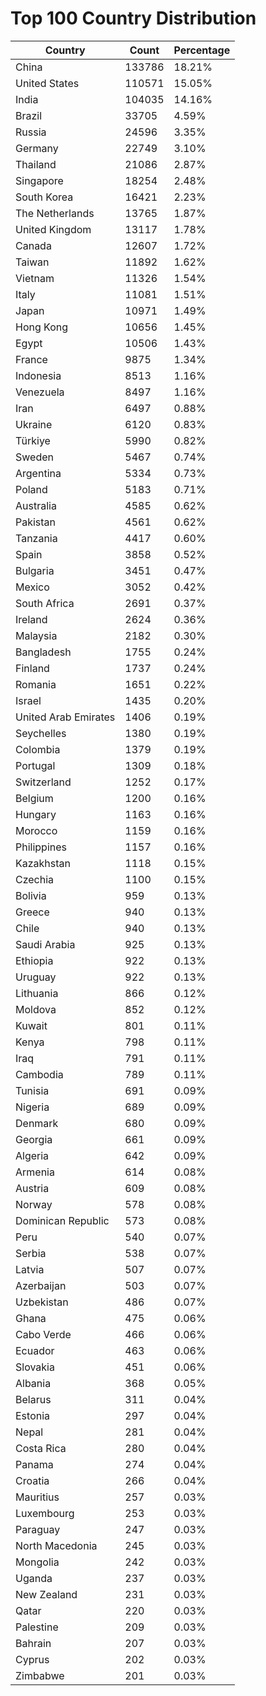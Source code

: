 # Top 100 Country Distribution
| Country | Count | Percentage |
|----|----|----|
| China | 133786 | 18.21% |
| United States | 110571 | 15.05% |
| India | 104035 | 14.16% |
| Brazil | 33705 | 4.59% |
| Russia | 24596 | 3.35% |
| Germany | 22749 | 3.10% |
| Thailand | 21086 | 2.87% |
| Singapore | 18254 | 2.48% |
| South Korea | 16421 | 2.23% |
| The Netherlands | 13765 | 1.87% |
| United Kingdom | 13117 | 1.78% |
| Canada | 12607 | 1.72% |
| Taiwan | 11892 | 1.62% |
| Vietnam | 11326 | 1.54% |
| Italy | 11081 | 1.51% |
| Japan | 10971 | 1.49% |
| Hong Kong | 10656 | 1.45% |
| Egypt | 10506 | 1.43% |
| France | 9875 | 1.34% |
| Indonesia | 8513 | 1.16% |
| Venezuela | 8497 | 1.16% |
| Iran | 6497 | 0.88% |
| Ukraine | 6120 | 0.83% |
| Türkiye | 5990 | 0.82% |
| Sweden | 5467 | 0.74% |
| Argentina | 5334 | 0.73% |
| Poland | 5183 | 0.71% |
| Australia | 4585 | 0.62% |
| Pakistan | 4561 | 0.62% |
| Tanzania | 4417 | 0.60% |
| Spain | 3858 | 0.52% |
| Bulgaria | 3451 | 0.47% |
| Mexico | 3052 | 0.42% |
| South Africa | 2691 | 0.37% |
| Ireland | 2624 | 0.36% |
| Malaysia | 2182 | 0.30% |
| Bangladesh | 1755 | 0.24% |
| Finland | 1737 | 0.24% |
| Romania | 1651 | 0.22% |
| Israel | 1435 | 0.20% |
| United Arab Emirates | 1406 | 0.19% |
| Seychelles | 1380 | 0.19% |
| Colombia | 1379 | 0.19% |
| Portugal | 1309 | 0.18% |
| Switzerland | 1252 | 0.17% |
| Belgium | 1200 | 0.16% |
| Hungary | 1163 | 0.16% |
| Morocco | 1159 | 0.16% |
| Philippines | 1157 | 0.16% |
| Kazakhstan | 1118 | 0.15% |
| Czechia | 1100 | 0.15% |
| Bolivia | 959 | 0.13% |
| Greece | 940 | 0.13% |
| Chile | 940 | 0.13% |
| Saudi Arabia | 925 | 0.13% |
| Ethiopia | 922 | 0.13% |
| Uruguay | 922 | 0.13% |
| Lithuania | 866 | 0.12% |
| Moldova | 852 | 0.12% |
| Kuwait | 801 | 0.11% |
| Kenya | 798 | 0.11% |
| Iraq | 791 | 0.11% |
| Cambodia | 789 | 0.11% |
| Tunisia | 691 | 0.09% |
| Nigeria | 689 | 0.09% |
| Denmark | 680 | 0.09% |
| Georgia | 661 | 0.09% |
| Algeria | 642 | 0.09% |
| Armenia | 614 | 0.08% |
| Austria | 609 | 0.08% |
| Norway | 578 | 0.08% |
| Dominican Republic | 573 | 0.08% |
| Peru | 540 | 0.07% |
| Serbia | 538 | 0.07% |
| Latvia | 507 | 0.07% |
| Azerbaijan | 503 | 0.07% |
| Uzbekistan | 486 | 0.07% |
| Ghana | 475 | 0.06% |
| Cabo Verde | 466 | 0.06% |
| Ecuador | 463 | 0.06% |
| Slovakia | 451 | 0.06% |
| Albania | 368 | 0.05% |
| Belarus | 311 | 0.04% |
| Estonia | 297 | 0.04% |
| Nepal | 281 | 0.04% |
| Costa Rica | 280 | 0.04% |
| Panama | 274 | 0.04% |
| Croatia | 266 | 0.04% |
| Mauritius | 257 | 0.03% |
| Luxembourg | 253 | 0.03% |
| Paraguay | 247 | 0.03% |
| North Macedonia | 245 | 0.03% |
| Mongolia | 242 | 0.03% |
| Uganda | 237 | 0.03% |
| New Zealand | 231 | 0.03% |
| Qatar | 220 | 0.03% |
| Palestine | 209 | 0.03% |
| Bahrain | 207 | 0.03% |
| Cyprus | 202 | 0.03% |
| Zimbabwe | 201 | 0.03% |
